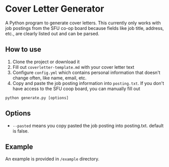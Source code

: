 # Cover Letter Generator
A Python program to generate cover letters. This currently only works with job postings from the SFU co-op board because fields like job title, address, etc., are clearly listed out and can be parsed.

## How to use
1. Clone the project or download it
2. Fill out `coverletter-template.md` with your cover letter text
3. Configure `config.yml` which contains personal information that doesn't change often, like name, email, etc.
4. Copy and paste the job posting information into `posting.txt`. If you don't have access to the SFU coop board, you can manually fill out 
```
python generate.py [options]
```

## Options
- `--pasted` means you copy pasted the job posting into posting.txt. default is false.

## Example
An example is provided in `/example` directory.
